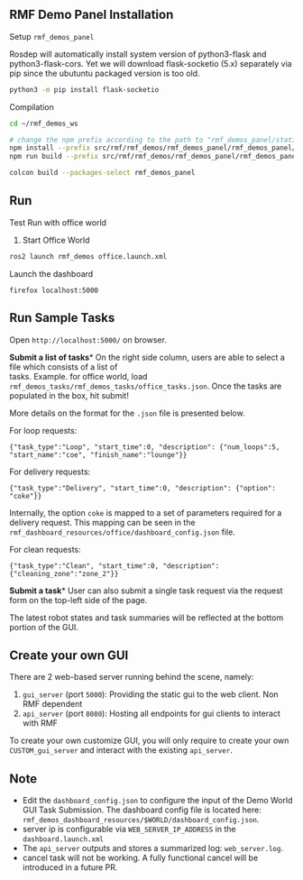 ## RMF Demo Panel Installation

Setup `rmf_demos_panel`

Rosdep will automatically install system version of python3-flask and python3-flask-cors. Yet we will download flask-socketio (5.x) separately via pip since the ubutuntu packaged version is too old.
```bash
python3 -m pip install flask-socketio
```

Compilation
```bash
cd ~/rmf_demos_ws

# change the npm prefix according to the path to "rmf_demos_panel/static/"
npm install --prefix src/rmf/rmf_demos/rmf_demos_panel/rmf_demos_panel/static/
npm run build --prefix src/rmf/rmf_demos/rmf_demos_panel/rmf_demos_panel/static/

colcon build --packages-select rmf_demos_panel
```

## Run 
Test Run with office world

1. Start Office World
```bash
ros2 launch rmf_demos office.launch.xml
```
Launch the dashboard
```
firefox localhost:5000
```

## Run Sample Tasks

Open `http://localhost:5000/` on browser.


**Submit a list of tasks***
On the right side column, users are able to select a file which consists of a list of  
tasks. Example. for office world, load `rmf_demos_tasks/rmf_demos_tasks/office_tasks.json`. 
Once the tasks are populated in the box, hit submit!

More details on the format for the `.json` file is presented below.

For loop requests:
```
{"task_type":"Loop", "start_time":0, "description": {"num_loops":5, "start_name":"coe", "finish_name":"lounge"}}
```

For delivery requests:
```
{"task_type":"Delivery", "start_time":0, "description": {"option": "coke"}}
```
Internally, the option `coke` is mapped to a set of parameters required for a delivery request. This mapping can be seen in the `rmf_dashboard_resources/office/dashboard_config.json` file.

For clean requests:
```
{"task_type":"Clean", "start_time":0, "description":{"cleaning_zone":"zone_2"}}
```

**Submit a task***
User can also submit a single task request via the request form on the top-left side of the page.

The latest robot states and task summaries will be reflected at the bottom portion of the GUI.

## Create your own GUI

There are 2 web-based server running behind the scene, namely:

1. `gui_server` (port `5000`): Providing the static gui to the web client. Non RMF dependent
2. `api_server` (port `8080`): Hosting all endpoints for gui clients to interact with RMF

To create your own customize GUI, you will only require to create your own `CUSTOM_gui_server` 
and interact with the existing `api_server`.

## Note
- Edit the `dashboard_config.json` to configure the input of the Demo World GUI Task Submission.
The dashboard config file is located here: `rmf_demos_dashboard_resources/$WORLD/dashboard_config.json`.
- server ip is configurable via `WEB_SERVER_IP_ADDRESS` in the `dashboard.launch.xml`
- The `api_server` outputs and stores a summarized log: `web_server.log`.
- cancel task will not be working. A fully functional cancel will be introduced in a future PR.
